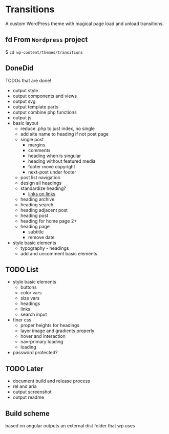 # Transitions
A custom WordPress theme with magical page load and unload transitions.

## fd From `Wordpress` project
$ `cd wp-content/themes/transitions`


## DoneDid 
TODOs that are done!
- output style
- output components and views
- output svg
- output template parts
- output combine php functions
- output js
- basic layout
	- reduce .php to just index, no single
	- add site name to heading if not post page
	- single post
		- margins 
		- comments
		- heading when is singular
		- heading without featured media
		- footer move copyright
		- next-post under footer
	- post list navigation
	- design all headings
	- standardize heading?
		- [links on links](https://www.sarasoueidan.com/blog/nested-links/)
	- heading archive
	- heading search
	- heading adjacent post
	- heading post
	- heading for home page 2+
	- heading page
		- subtitle
		- remove date
- style basic elements
	- typography - headings
	- add and uncomment basic elements
	

## TODO List
- style basic elements
	- buttons
	- color vars
	- size vars
	- headings
	- links
	- search input
- finer css
	- proper heights for headings
	- layer image and gradients properly
	- hover and interaction
	- nav-primary loading
	- loading
- password protected? 


## TODO Later
- document build and release process
- rel and aria
- output screenshot
- output readme

## Build scheme
based on angular
outputs an external dist folder that wp uses